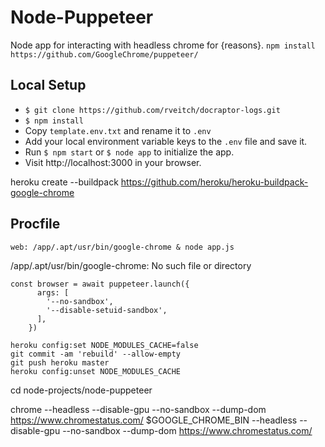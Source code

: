 # Node-Puppeteer
Node app for interacting with headless chrome for {reasons}.
`npm install https://github.com/GoogleChrome/puppeteer/`

## Local Setup
- `$ git clone https://github.com/rveitch/docraptor-logs.git`
- `$ npm install`
- Copy `template.env.txt` and rename it to `.env`
- Add your local environment variable keys to the `.env` file and save it.
- Run `$ npm start` or `$ node app` to initialize the app.
- Visit http://localhost:3000 in your browser.


heroku create --buildpack https://github.com/heroku/heroku-buildpack-google-chrome

## Procfile
```
web: /app/.apt/usr/bin/google-chrome & node app.js
```
/app/.apt/usr/bin/google-chrome: No such file or directory


```
const browser = await puppeteer.launch({
      args: [
        '--no-sandbox',
        '--disable-setuid-sandbox',
      ],
    })
```

```
heroku config:set NODE_MODULES_CACHE=false
git commit -am 'rebuild' --allow-empty
git push heroku master
heroku config:unset NODE_MODULES_CACHE
```

cd node-projects/node-puppeteer

chrome --headless --disable-gpu --no-sandbox --dump-dom https://www.chromestatus.com/
$GOOGLE_CHROME_BIN --headless --disable-gpu --no-sandbox --dump-dom https://www.chromestatus.com/
